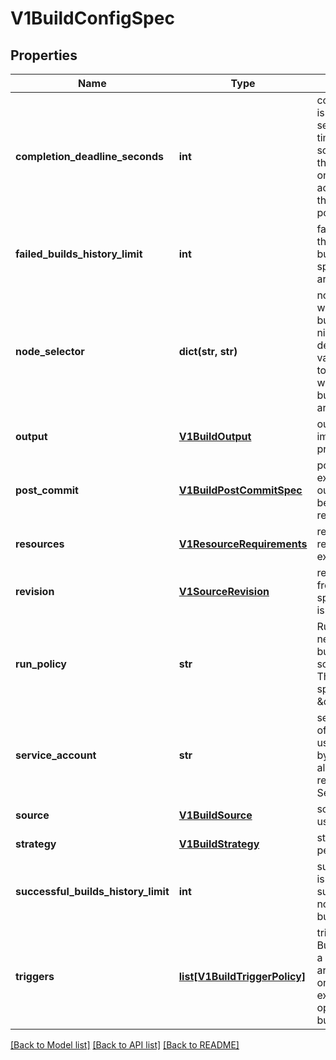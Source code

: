# V1BuildConfigSpec

## Properties
Name | Type | Description | Notes
------------ | ------------- | ------------- | -------------
**completion_deadline_seconds** | **int** | completionDeadlineSeconds is an optional duration in seconds, counted from the time when a build pod gets scheduled in the system, that the build may be active on a node before the system actively tries to terminate the build; value must be positive integer | [optional] 
**failed_builds_history_limit** | **int** | failedBuildsHistoryLimit is the number of old failed builds to retain. If not specified, all failed builds are retained. | [optional] 
**node_selector** | **dict(str, str)** | nodeSelector is a selector which must be true for the build pod to fit on a node If nil, it can be overridden by default build nodeselector values for the cluster. If set to an empty map or a map with any values, default build nodeselector values are ignored. | 
**output** | [**V1BuildOutput**](V1BuildOutput.md) | output describes the Docker image the Strategy should produce. | [optional] 
**post_commit** | [**V1BuildPostCommitSpec**](V1BuildPostCommitSpec.md) | postCommit is a build hook executed after the build output image is committed, before it is pushed to a registry. | [optional] 
**resources** | [**V1ResourceRequirements**](V1ResourceRequirements.md) | resources computes resource requirements to execute the build. | [optional] 
**revision** | [**V1SourceRevision**](V1SourceRevision.md) | revision is the information from the source for a specific repo snapshot. This is optional. | [optional] 
**run_policy** | **str** | RunPolicy describes how the new build created from this build configuration will be scheduled for execution. This is optional, if not specified we default to \&quot;Serial\&quot;. | [optional] 
**service_account** | **str** | serviceAccount is the name of the ServiceAccount to use to run the pod created by this build. The pod will be allowed to use secrets referenced by the ServiceAccount | [optional] 
**source** | [**V1BuildSource**](V1BuildSource.md) | source describes the SCM in use. | [optional] 
**strategy** | [**V1BuildStrategy**](V1BuildStrategy.md) | strategy defines how to perform a build. | 
**successful_builds_history_limit** | **int** | successfulBuildsHistoryLimit is the number of old successful builds to retain. If not specified, all successful builds are retained. | [optional] 
**triggers** | [**list[V1BuildTriggerPolicy]**](V1BuildTriggerPolicy.md) | triggers determine how new Builds can be launched from a BuildConfig. If no triggers are defined, a new build can only occur as a result of an explicit openshift.openshift.client build creation. | 

[[Back to Model list]](../README.md#documentation-for-models) [[Back to API list]](../README.md#documentation-for-api-endpoints) [[Back to README]](../README.md)


